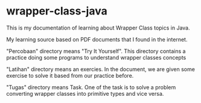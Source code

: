 # wrapper-class-java
This is my documentation of learning about Wrapper Class topics in Java.

My learning source based on PDF documents that I found in the internet.

"Percobaan" directory means "Try It Yourself". This directory contains a practice doing some programs to understand wrapper classes concepts

"Latihan" directory means an exercies. In the document, we are given some exercise to solve it based from our practice before.

"Tugas" directory means Task. One of the task is to solve a problem converting wrapper classes into primitive types and vice versa. 

